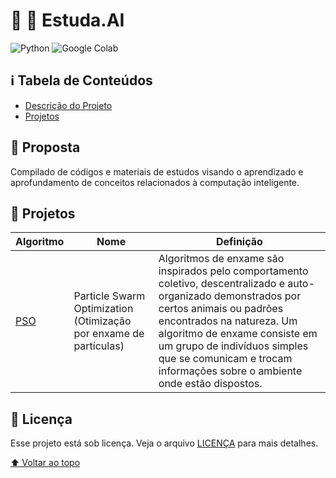 # :brain: :robot: Estuda.AI

![Python](https://img.shields.io/badge/Python-3776AB?style=for-the-badge&logo=python&logoColor=white)
![Google Colab](https://img.shields.io/badge/Google%20Colab-F9AB00?style=for-the-badge&logo=Google%20Colab&logoColor=white)

## ℹ Tabela de Conteúdos
- [Descrição do Projeto](#dart-proposta)
- [Projetos](#-projetos)

## :dart: Proposta

Compilado de códigos e materiais de estudos visando o aprendizado e aprofundamento de conceitos relacionados à computação inteligente.

## 🚀 Projetos

Algoritmo | Nome | Definição
|---      |---   |---
[PSO](projetos/PSO) | Particle Swarm Optimization (Otimização por enxame de partículas) | Algoritmos de enxame são inspirados pelo comportamento coletivo, descentralizado e auto-organizado demonstrados por certos animais ou padrões encontrados na natureza. Um algoritmo de enxame consiste em um grupo de indivíduos simples que se comunicam e trocam informações sobre o ambiente onde estão dispostos.

## 📝 Licença

Esse projeto está sob licença. Veja o arquivo [LICENÇA](LICENSE) para mais detalhes.

[⬆ Voltar ao topo](#brain-robot-estudaai)<br>
